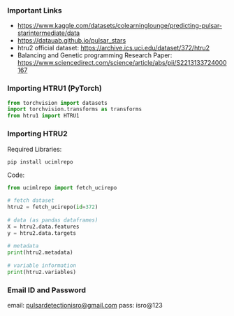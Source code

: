 ### Important Links
* https://www.kaggle.com/datasets/colearninglounge/predicting-pulsar-starintermediate/data
* https://datauab.github.io/pulsar_stars
* htru2 official dataset: https://archive.ics.uci.edu/dataset/372/htru2
* Balancing and Genetic programming Research Paper: https://www.sciencedirect.com/science/article/abs/pii/S2213133724000167
### Importing HTRU1 (PyTorch)
```python
from torchvision import datasets
import torchvision.transforms as transforms
from htru1 import HTRU1
```
### Importing HTRU2
Required Libraries:
```
pip install ucimlrepo
```
Code:
```python
from ucimlrepo import fetch_ucirepo 
  
# fetch dataset 
htru2 = fetch_ucirepo(id=372) 
  
# data (as pandas dataframes) 
X = htru2.data.features 
y = htru2.data.targets 
  
# metadata 
print(htru2.metadata) 
  
# variable information 
print(htru2.variables) 

```
### Email ID and Password
email: pulsardetectionisro@gmail.com
pass: isro@123
